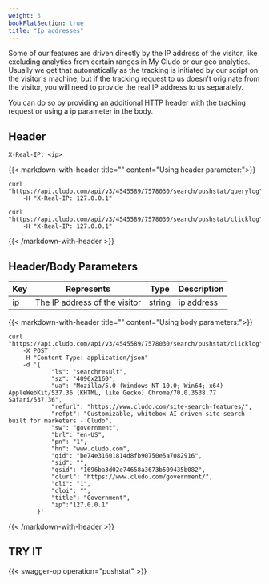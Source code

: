 ```yaml
---
weight: 3
bookFlatSection: true
title: "Ip addresses"
---
```


Some of our features are driven directly by the IP address of the visitor, like excluding analytics from certain ranges in My Cludo or our geo analytics. Usually we get that automatically as the tracking is initiated by our script on the visitor's machine, but if the tracking request to us doesn't originate from the visitor, you will need to provide the real IP address to us separately.

You can do so by providing an additional HTTP header with the tracking request or using a ip parameter in the body.

## Header

`X-Real-IP: <ip>`


{{< markdown-with-header title="" content="Using header parameter:">}}
```
curl "https://api.cludo.com/api/v3/4545589/7578030/search/pushstat/querylog"
    -H "X-Real-IP: 127.0.0.1"

curl "https://api.cludo.com/api/v3/4545589/7578030/search/pushstat/clicklog"
    -H "X-Real-IP: 127.0.0.1"
```
{{< /markdown-with-header >}}



## Header/Body Parameters

| Key         |Represents|Type| Description                                      |
| ----------- |----      |-------|-----------------------------------------------|
| ip  |The IP address of the visitor       |string    |ip address|

{{< markdown-with-header title="" content="Using body parameters:">}}
```
curl "https://api.cludo.com/api/v3/4545589/7578030/search/pushstat/clicklog"
    -X POST
    -H "Content-Type: application/json"
    -d '{
            "ls": "searchresult",
            "sz": "4096x2160",
            "ua": "Mozilla/5.0 (Windows NT 10.0; Win64; x64) AppleWebKit/537.36 (KHTML, like Gecko) Chrome/70.0.3538.77 Safari/537.36",
            "refurl": "https://www.cludo.com/site-search-features/",
            "refpt": "Customizable, whitebox AI driven site search built for marketers - Cludo",
            "sw": "government",
            "brl": "en-US",
            "pn": "1",
            "hn": "www.cludo.com",
            "qid": "be74e31601814d8fb90750e5a7082916",
            "sid": "",
            "qsid": "1696ba3d02e74658a3673b509435b082",
            "clurl": "https://www.cludo.com/government/",
            "cli": "1",
            "cloi": "",
            "title": "Government",
            "ip":"127.0.0.1"
        }'
```
{{< /markdown-with-header >}} 

 



## TRY IT
{{< swagger-op operation="pushstat" >}}
